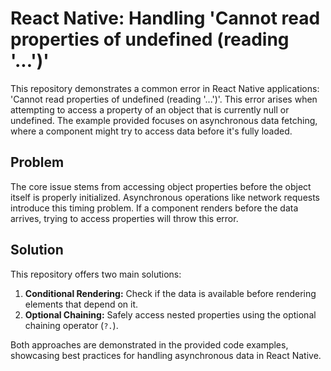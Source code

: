# React Native: Handling 'Cannot read properties of undefined (reading '...')'

This repository demonstrates a common error in React Native applications:  'Cannot read properties of undefined (reading '...')'. This error arises when attempting to access a property of an object that is currently null or undefined.  The example provided focuses on asynchronous data fetching, where a component might try to access data before it's fully loaded.

## Problem
The core issue stems from accessing object properties before the object itself is properly initialized.  Asynchronous operations like network requests introduce this timing problem.  If a component renders before the data arrives, trying to access properties will throw this error.

## Solution
This repository offers two main solutions:

1. **Conditional Rendering:**  Check if the data is available before rendering elements that depend on it.
2. **Optional Chaining:** Safely access nested properties using the optional chaining operator (`?.`).

Both approaches are demonstrated in the provided code examples, showcasing best practices for handling asynchronous data in React Native.